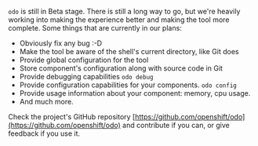 `odo` is still in Beta stage. There is still a long way to go, but we're heavily working into making the experience better and making the tool more complete. Some things that are currently in our plans:

- Obviously fix any bug :-D
- Make the tool be aware of the shell's current directory, like Git does
- Provide global configuration for the tool
- Store component's configuration along with source code in Git
- Provide debugging capabilities `odo debug`
- Provide configuration capabilities for your components. `odo config`
- Provide usage information about your component: memory, cpu usage.
- And much more.

Check the project's GitHub repository [https://github.com/openshift/odo](https://github.com/openshift/odo) and contribute if you can, or give feedback if you use it.
